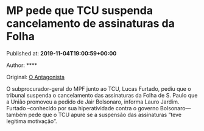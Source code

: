 
# MP pede que TCU suspenda cancelamento de assinaturas da Folha

Published at: **2019-11-04T19:00:59+00:00**

Author: ****

Original: [O Antagonista](https://www.oantagonista.com/brasil/mp-pede-que-tcu-suspenda-cancelamento-de-assinaturas-da-folha/)

O subprocurador-geral do MPF junto ao TCU, Lucas Furtado, pediu que o tribunal suspenda o cancelamento das assinaturas da Folha de S. Paulo que a União promoveu a pedido de Jair Bolsonaro, informa Lauro Jardim.
Furtado –conhecido por sua hiperatividade contra o governo Bolsonaro— também pede que o TCU apure se a suspensão das assinaturas “teve legítima motivação”.
 
